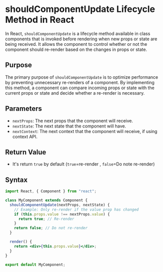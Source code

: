 # shouldComponentUpdate Lifecycle Method in React

In React, `shouldComponentUpdate` is a lifecycle method available in class components that is invoked before rendering when new props or state are being received. It allows the component to control whether or not the component should re-render based on the changes in props or state.

## Purpose

The primary purpose of `shouldComponentUpdate` is to optimize performance by preventing unnecessary re-renders of a component. By implementing this method, a component can compare incoming props or state with the current props or state and decide whether a re-render is necessary.

## Parameters

- `nextProps`: The next props that the component will receive.
- `nextState`: The next state that the component will have.
- `nextContext`: The next context that the component will receive, if using context API.

## Return Value

- It's return `true` by default (`true`=re-render , `false`=Do note re-render)

## Syntax

```jsx
import React, { Component } from "react";

class MyComponent extends Component {
  shouldComponentUpdate(nextProps, nextState) {
    // Example: Only re-render if the value prop has changed
    if (this.props.value !== nextProps.value) {
      return true; // Re-render
    }
    return false; // Do not re-render
  }

  render() {
    return <div>{this.props.value}</div>;
  }
}

export default MyComponent;
```
